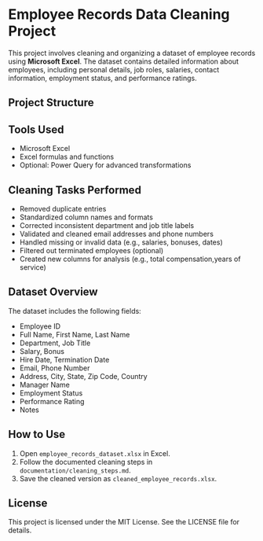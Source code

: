 #  Employee Records Data Cleaning Project

This project involves cleaning and organizing a dataset of employee records using **Microsoft Excel**. The dataset contains detailed information about employees, including personal details, job roles, salaries, contact information, employment status, and performance ratings.

## Project Structure

## Tools Used

- Microsoft Excel
- Excel formulas and functions
- Optional: Power Query for advanced transformations

## Cleaning Tasks Performed

- Removed duplicate entries
- Standardized column names and formats
- Corrected inconsistent department and job title labels
- Validated and cleaned email addresses and phone numbers
- Handled missing or invalid data (e.g., salaries, bonuses, dates)
- Filtered out terminated employees (optional)
- Created new columns for analysis (e.g., total compensation,years of service)

## Dataset Overview

The dataset includes the following fields:

- Employee ID
- Full Name, First Name, Last Name
- Department, Job Title
- Salary, Bonus
- Hire Date, Termination Date
- Email, Phone Number
- Address, City, State, Zip Code, Country
- Manager Name
- Employment Status
- Performance Rating
- Notes

##  How to Use

1. Open `employee_records_dataset.xlsx` in Excel.
2. Follow the documented cleaning steps in `documentation/cleaning_steps.md`.
3. Save the cleaned version as `cleaned_employee_records.xlsx`.

## License

This project is licensed under the MIT License. See the LICENSE file for details.
